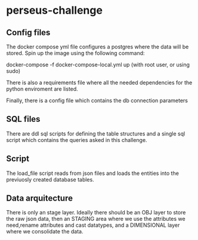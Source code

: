 # perseus-challenge

## Config files
The docker compose yml file configures a postgres where the data will be stored. Spin up the image using
the following command:

docker-compose -f docker-compose-local.yml up (with root user, or using sudo)

There is also a requirements file where all the needed dependencies for the python enviroment are listed.

Finally, there is a config file which contains the db connection parameters

## SQL files
There are ddl sql scripts for defining the table structures and a single sql script which contains the queries asked in this challenge.

## Script
The load_file script reads from json files and loads the entities into the previuosly created database tables.

## Data arquitecture
There is only an stage layer. Ideally there should be an OBJ layer to store the raw json data, then an STAGING area where we use the attributes we need,rename attributes and cast datatypes, and a DIMENSIONAL layer where we consolidate the data.